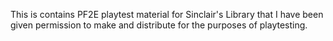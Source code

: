 This is contains PF2E playtest material for Sinclair's Library that I have been given permission to make and distribute for the purposes of playtesting. 
